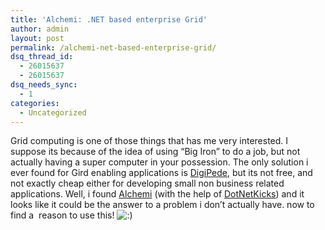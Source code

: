 ```yaml
---
title: 'Alchemi: .NET based enterprise Grid'
author: admin
layout: post
permalink: /alchemi-net-based-enterprise-grid/
dsq_thread_id:
  - 26015637
  - 26015637
dsq_needs_sync:
  - 1
categories:
  - Uncategorized
---
```

Grid computing is one of those things that has me very interested. I suppose its because of the idea of using &#8220;Big Iron&#8221; to do a job, but not actually having a super computer in your possession. The only solution i ever found for Gird enabling applications is [DigiPede][1], but its not free, and not exactly cheap either for developing small non business related applications. Well, i found [Alchemi][2] (with the help of [DotNetKicks][3]) and it looks like it could be the answer to a problem i don&#8217;t actually have. now to find a&nbsp; reason to use this! <img src="http://blog.lotas-smartman.net/wp-includes/images/smilies/icon_smile.gif" alt=":)" class="wp-smiley" />

 [1]: http://www.digipede.net/
 [2]: http://www.alchemi.net/
 [3]: http://www.dotnetkicks.com/architecture/Alchemi_NET_based_Enterprise_Grid